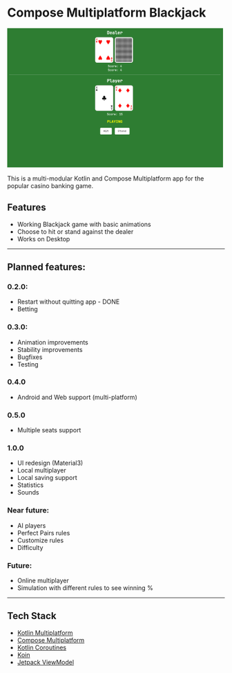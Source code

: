 # Compose Multiplatform Blackjack
<img src="./assets/img.png" alt="banner" width="500" />

This is a multi-modular Kotlin and Compose Multiplatform app for the popular casino banking game.

## Features
- Working Blackjack game with basic animations
- Choose to hit or stand against the dealer
- Works on Desktop

___

## Planned features:
### 0.2.0:
- Restart without quitting app - DONE
- Betting

### 0.3.0:
- Animation improvements
- Stability improvements
- Bugfixes
- Testing

### 0.4.0
- Android and Web support (multi-platform)

### 0.5.0
- Multiple seats support

### 1.0.0
- UI redesign (Material3)
- Local multiplayer
- Local saving support
- Statistics
- Sounds

### Near future:
- AI players
- Perfect Pairs rules
- Customize rules
- Difficulty

### Future:
- Online multiplayer
- Simulation with different rules to see winning %
___

## Tech Stack
- [Kotlin Multiplatform](https://kotlinlang.org/lp/multiplatform/)
- [Compose Multiplatform](https://www.jetbrains.com/lp/compose-multiplatform/)
- [Kotlin Coroutines](https://github.com/Kotlin/kotlinx.coroutines)
- [Koin](https://insert-koin.io/)
- [Jetpack ViewModel](https://developer.android.com/topic/libraries/architecture/viewmodel)